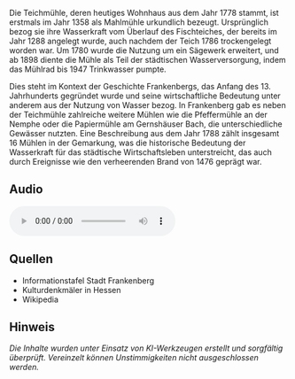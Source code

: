 
Die Teichmühle, deren heutiges Wohnhaus aus dem Jahr 1778 stammt, ist erstmals im Jahr 1358 als Mahlmühle urkundlich bezeugt. Ursprünglich bezog sie ihre Wasserkraft vom Überlauf des Fischteiches, der bereits im Jahr 1288 angelegt wurde, auch nachdem der Teich 1786 trockengelegt worden war. Um 1780 wurde die Nutzung um ein Sägewerk erweitert, und ab 1898 diente die Mühle als Teil der städtischen Wasserversorgung, indem das Mühlrad bis 1947 Trinkwasser pumpte.

Dies steht im Kontext der Geschichte Frankenbergs, das Anfang des 13. Jahrhunderts gegründet wurde und seine wirtschaftliche Bedeutung unter anderem aus der Nutzung von Wasser bezog. In Frankenberg gab es neben der Teichmühle zahlreiche weitere Mühlen wie die Pfeffermühle an der Nemphe oder die Papiermühle am Gernshäuser Bach, die unterschiedliche Gewässer nutzten. Eine Beschreibung aus dem Jahr 1788 zählt insgesamt 16 Mühlen in der Gemarkung, was die historische Bedeutung der Wasserkraft für das städtische Wirtschaftsleben unterstreicht, das auch durch Ereignisse wie den verheerenden Brand von 1476 geprägt war.

## Audio 

<audio controls class="full-width-audio">
  <source src="locales/frankenberg/de/p1.mp3" type="audio/mpeg">
  Dein Browser unterstützt kein Audioelement.
</audio>

## Quellen

- Informationstafel Stadt Frankenberg
- Kulturdenkmäler in Hessen
- Wikipedia

## Hinweis

_Die Inhalte wurden unter Einsatz von KI-Werkzeugen erstellt und sorgfältig überprüft. Vereinzelt können Unstimmigkeiten nicht ausgeschlossen werden._